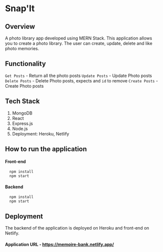 # Snap'It

## Overview 
A photo library app developed using MERN Stack. This application allows you to create a photo library. The user can create, update, delete and like photo memories.

## Functionality
 `Get Posts` - Return all the photo posts
 `Update Posts` - Update Photo posts
 `Delete Posts` - Delete Photo posts, expects and `id` to remove
 `Create Posts` - Create Photo posts
 
 ## Tech Stack
 1. MongoDB
 2. React
 3. Express.js
 4. Node.js
 5. Deployment: Heroku, Netlify
 
 ## How to run the application
 ####  Front-end
``` cd client
  npm install
  npm start 
```
  
  #### Backend
 ``` cd server
   npm install
   npm start
 ```
 
 ## Deployment
 The backend of the application is deployed on Heroku and front-end on Netlify.
 #### Application URL - https://memoire-bank.netlify.app/
 
 
